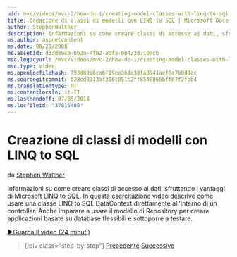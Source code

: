 ```yaml
---
uid: mvc/videos/mvc-2/how-do-i/creating-model-classes-with-linq-to-sql
title: Creazione di classi di modelli con LINQ to SQL | Microsoft Docs
author: StephenWalther
description: Informazioni su come creare classi di accesso ai dati, sfruttando i vantaggi di Microsoft LINQ to SQL. In questa esercitazione video informazioni su come usare un DataContext LINQ to SQL...
ms.author: aspnetcontent
ms.date: 08/20/2008
ms.assetid: d33d89ca-bb2a-4fb2-a0fa-0b423d710acb
msc.legacyurl: /mvc/videos/mvc-2/how-do-i/creating-model-classes-with-linq-to-sql
msc.type: video
ms.openlocfilehash: 793d89e6ca6f19ee36de38fa8941aef6c7b0d0ac
ms.sourcegitcommit: b28cd0313af316c051c2ff8549865bff67f2fbb4
ms.translationtype: MT
ms.contentlocale: it-IT
ms.lasthandoff: 07/05/2018
ms.locfileid: "37815408"
---
```

<a name="creating-model-classes-with-linq-to-sql"></a>Creazione di classi di modelli con LINQ to SQL
====================
da [Stephen Walther](https://github.com/StephenWalther)

Informazioni su come creare classi di accesso ai dati, sfruttando i vantaggi di Microsoft LINQ to SQL. In questa esercitazione video descrive come usare una classe LINQ to SQL DataContext direttamente all'interno di un controller. Anche imparare a usare il modello di Repository per creare applicazioni basate su database flessibili e sottoporre a testare.

[&#9654;Guarda il video (24 minuti)](https://channel9.msdn.com/Blogs/ASP-NET-Site-Videos/creating-model-classes-with-linq-to-sql)

> [!div class="step-by-step"]
> [Precedente](creating-custom-html-helpers.md)
> [Successivo](displaying-a-table-of-database-data.md)
